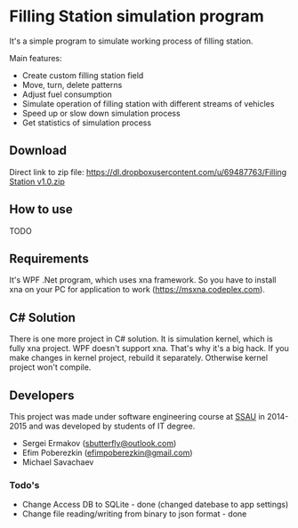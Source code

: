 # Filling Station simulation program #

It's a simple program to simulate working process of filling station.

Main features:

 * Create custom filling station field
 * Move, turn, delete patterns
 * Adjust fuel consumption
 * Simulate operation of filling station with different streams of vehicles
 * Speed up or slow down simulation process
 * Get statistics of simulation process

## Download
Direct link to zip file: [https://dl.dropboxusercontent.com/u/69487763/Filling Station v1.0.zip](https://dl.dropboxusercontent.com/u/69487763/Filling%20Station%20v1.0.zip)

## How to use
 TODO
 
## Requirements
It's WPF .Net program, which uses xna framework. 
So you have to install xna on your PC for application to work (https://msxna.codeplex.com).

## C# Solution
There is one more project in C# solution. It is simulation kernel, which is fully xna project.
WPF doesn't support xna. That's why it's a big hack. If you make changes in kernel project, rebuild it separately. 
Otherwise kernel project won't compile.

## Developers
This project was made under software engineering course at [SSAU] in 2014-2015 and was developed by students of IT degree.

 * Sergei Ermakov ([sbutterfly@outlook.com])
 * Efim Poberezkin ([efimpoberezkin@gmail.com])
 * Michael Savachaev

### Todo's

 - Change Access DB to SQLite - done (changed datebase to app settings)
 - Change file reading/writing from binary to json format - done

[SSAU]:http://www.ssau.ru/english/
[sbutterfly@outlook.com]:mailto:sbutterfly@outlook.com?subject=Filling%20Station
[efimpoberezkin@gmail.com]:mailto:efimpoberezkin@gmail.com?subject=Filling%20Station
